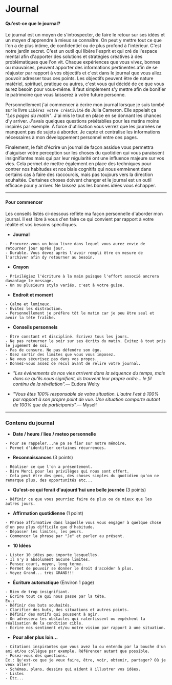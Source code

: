 # Journal

#### Qu'est-ce que le journal?

Le journal est un moyen de s'introspecter, de faire le retour sur ses idées et un moyen d'apprendre à mieux se connaître. On peut y mettre tout ce que l'on a de plus intime, de confidentiel ou de plus profond à l'intérieur. C'est notre jardin secret. C'est un outil qui libère l'esprit et qui cré de l'espace mental afin d'apporter des solutions et stratégies créatives à des problématiques que l'on vit. Chaque expériences que vous vivez, bonnes ou mauvaises, peuvent apporter des informations pertinentes afin de se réajuster par rapport à vos objectifs et c'est dans le journal que vous allez pouvoir adresser tous ces points. Les objectifs peuvent être de nature matériel, spirituel, pratique ou autres, c'est vous qui décidé de ce que vous aurez besoin pour vous-même. Il faut simplement s'y mettre afin de bonifier le patrimoine que vous laisserez à votre future personne.

Personnellement j'ai commencer à écrire mon journal lorsque je suis tombé sur le livre `Libérez votre créativité` de Julia Cameron. Elle appelait ça *"Les pages du matin"*. J'ai mis le tout en place en se donnant les chances d'y arriver. J'avais quelques questions préétablies pour les matins moins inspirés par exemple. À force d'utilisation vous verrez que les journées ne manquent pas de sujets à aborder. Je capte et centralise les informations nécessaires à mon développement personnel entre ces pages.

Finalement, le fait d'écrire un journal de façon assidue vous permettra d'aiguiser votre perception sur les choses du quotidien qui vous paraissent insignifiantes mais qui par leur régularité ont une influence majeure sur vos vies. Cela permet de mettre également en place des techniques pour contrer nos habitudes et nos biais cognitifs qui nous emmènent dans certains cas à faire des raccourcis, mais pas toujours vers la direction souhaitée. Certaines choses doivent changer et le journal est un outil efficace pour y arriver. Ne laissez pas les bonnes idées vous échapper.

-----------------------------------------------------

#### Pour commencer
Les conseils listés ci-dessous reflète ma façon personnelle d'aborder mon journal. Il est libre à vous d'en faire ce qui convient par rapport à votre réalité et vos besoins spécifiques.

- **Journal**
```
- Procurez-vous un beau livre dans lequel vous aurez envie de retourner jour après jour.
- Durable. Vous devez après l'avoir rempli être en mesure de l'archiver afin dy retourner au besoin.
```

- **Crayon**
```
- Privilégiez l'écriture à la main puisque l'effort associé ancrera davantage le message.
- Un ou plusieurs stylo variés, c'est à votre guise.
```
- **Endroit et moment**
```
- Calme et lumineux.
- Évitez les distraction.
- Personnellement je préfère tôt le matin car je peu être seul et avoir la tête fraîche.
```

- **Conseils personnels**
```
- Être constant et discipliné. Écrivez tous les jours.
- Ne pas retourner le soir sur ses écrits du matin. Évitez à tout pris le jugement de soi.
- Pas de censure. Ne pas défendre son égo.
- Osez sortir des limites que vous vous imposez.
- Ne vous sécurisez pas dans vos propos.
- Donnez-vous assez de recul avant de relire votre journal.
```
- *"Les événements de nos vies arrivent dans la séquence du temps, mais dans ce qu'ils nous signifient, ils trouvent leur propre ordre... le fil continu de la révélation".*— Eudora Welty

- *"Vous êtes 100% responsable de votre situation. L'autre l'est à 100% par rapport à son propre point de vue. Une situation comporte autant de 100% que de participants".*— Myself
----------------------------------------------------

### Contenu du journal

- **Date / heure / lieu / meteo personnelle**
```
- Pour se rappeler...ne pa se fier sur notre mémoire.
- Permet d'identifier certaines récurrences.
```

- **Reconnaissances** (3 points)
```
- Réaliser ce que l'on a présentement.
- Dire Merci pour les privilèges qui nous sont offert.
- Cela peut être des gens, des choses simples du quotidien qu'on ne remarque plus, des opportunités etc...
```
- **Qu'est-ce qui ferait d'aujourd'hui une belle journée** (3 points)
```
- Définir ce que vous pourriez faire de plus ou de mieux que les autres jours.
```

- **Affirmation quotidienne** (1 point)
```
- Phrase affirmative dans laquelle vous vous engager à quelque chose d'un peu plus difficile que d'habitude.
- Dépasser les limites, les peurs.
- Commencer la phrase par "Je" et parler au présent.
```

- **10 Idées**
```
- Lister 10 idées peu importe lesquelles.
- Il n'y a absolument aucune limites.
- Pensez court, moyen, long terme.
- Permet de pouvoir se donner le droit d'accéder à plus.
- Voyez Grand... très GRAND!!!
```

- **Écriture automatique** (Environ 1 page)
```
- Rien de trop insignifiant.
- Écrire tout ce qui nous passe par la tête.
Ex.: 
- Définir des buts souhaités.
- Clarifier des buts, des situations et autres points.
- Définir des motifs qui poussent à agir.
- On adressera les obstacles qui ralentissent ou empêchent la réalisation de la condition cible.
- Écrire nos sentiment et/ou notre vision par rapport à une situation.
```

- **Pour aller plus loin...**
```
- Citations inspirantes que vous avez lu ou entendu par la bouche d'un ami et/ou collègue par exemple. Référencer autant que possible.
- Posez-vous des questions.
Ex.: Qu'est-ce que je veux faire, être, voir, obtenir, partager? Où je veux aller?
- Schémas, plans, dessins qui aident à illustrer vos idées.
- Listes
- Etc...
